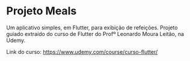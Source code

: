 # Projeto Meals

Um aplicativo simples, em Flutter, para exibição de refeições. Projeto guiado extraído do curso de Flutter do Profº Leonardo Moura Leitão, na Udemy.

Link do curso: https://www.udemy.com/course/curso-flutter/